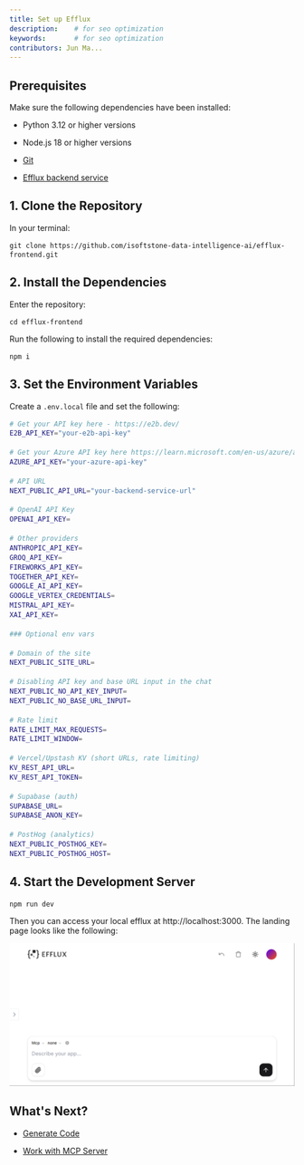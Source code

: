 ```yaml
---
title: Set up Efflux
description: 	# for seo optimization
keywords: 		# for seo optimization
contributors: Jun Ma...
---
```


## Prerequisites

Make sure the following dependencies have been installed:

- Python 3.12 or higher versions

- Node.js 18 or higher versions

- [Git](https://git-scm.com/downloads)

- [Efflux backend service](https://github.com/isoftstone-data-intelligence-ai/efflux-backend?tab=readme-ov-file#quick-start)

## 1. Clone the Repository

In your terminal:

```
git clone https://github.com/isoftstone-data-intelligence-ai/efflux-frontend.git
```

## 2. Install the Dependencies

Enter the repository:

```
cd efflux-frontend
```

Run the following to install the required dependencies:

```
npm i
```

## 3. Set the Environment Variables

Create a `.env.local` file and set the following:

```sh
# Get your API key here - https://e2b.dev/
E2B_API_KEY="your-e2b-api-key"

# Get your Azure API key here https://learn.microsoft.com/en-us/azure/ai-services/openai/how-to/create-resource?tabs=portal
AZURE_API_KEY="your-azure-api-key"

# API URL
NEXT_PUBLIC_API_URL="your-backend-service-url"

# OpenAI API Key
OPENAI_API_KEY=

# Other providers
ANTHROPIC_API_KEY=
GROQ_API_KEY=
FIREWORKS_API_KEY=
TOGETHER_API_KEY=
GOOGLE_AI_API_KEY=
GOOGLE_VERTEX_CREDENTIALS=
MISTRAL_API_KEY=
XAI_API_KEY=

### Optional env vars

# Domain of the site
NEXT_PUBLIC_SITE_URL=

# Disabling API key and base URL input in the chat
NEXT_PUBLIC_NO_API_KEY_INPUT=
NEXT_PUBLIC_NO_BASE_URL_INPUT=

# Rate limit
RATE_LIMIT_MAX_REQUESTS=
RATE_LIMIT_WINDOW=

# Vercel/Upstash KV (short URLs, rate limiting)
KV_REST_API_URL=
KV_REST_API_TOKEN=

# Supabase (auth)
SUPABASE_URL=
SUPABASE_ANON_KEY=

# PostHog (analytics)
NEXT_PUBLIC_POSTHOG_KEY=
NEXT_PUBLIC_POSTHOG_HOST=
```

## 4. Start the Development Server

```
npm run dev
```

Then you can access your local efflux at http://localhost:3000. The landing page looks like the following:

![Efflux landing page](../assets/landing-page.png)

## What's Next?

* [Generate Code](generate-code.md)

* [Work with MCP Server](work-with-MCP-server.md) 